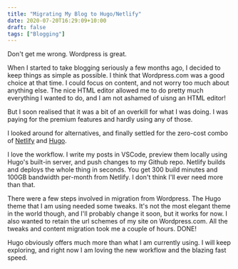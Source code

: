 ```yaml
---
title: "Migrating My Blog to Hugo/Netlify"
date: 2020-07-20T16:29:09+10:00
draft: false 
tags: ["Blogging"]
---
```

Don't get me wrong.  Wordpress is great.  

When I started to take blogging seriously a few months ago, I decided to keep things as simple as possible.  I think that Wordpress.com was a good choice at that time.  I could focus on content, and not worry too much about anything else.  The nice HTML editor allowed me to do pretty much everything I wanted to do, and I am not ashamed of uisng an HTML editor!  

But I soon realised that it was a bit of an overkill for what I was doing.  I was paying for the premium features and hardly using any of those.

I looked around for alternatives, and finally settled for the zero-cost combo of <a href="https://www.netlify.com/" target="_blank">Netlify</a> and <a href="https://gohugo.io/" target="_blank">Hugo</a>.

I love the workflow.  I write my posts in VSCode, preview them locally using Hugo's built-in server, and push changes to my Github repo.  Netlify builds and deploys the whole thing in seconds.  You get 300 build minutes and 100GB bandwidth per-month from Netlify.  I don't think I'll ever need more than that.

There were a few steps involved in migration from Wordpress.  The Hugo theme that I am using needed some tweaks.  It's not the most elegant theme in the world though, and I'll probably change it soon, but it works for now.  I also wanted to retain the url schemes of my site on Wordpress.com.  All the tweaks and content migration took me a couple of hours.  DONE!

Hugo obviously offers much more than what I am currently using.  I will keep exploring, and right now I am loving the new workflow and the blazing fast speed.



 